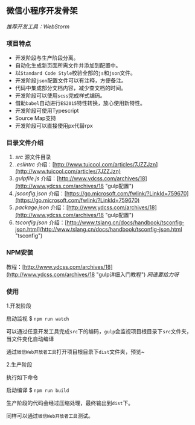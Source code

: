 ## 微信小程序开发骨架 ##

*推荐开发工具：WebStorm*

### 项目特点 ###

- 开发阶段与生产阶段分离。
- 自动化生成新页面所需文件并添加到配置中。
- 以`Standard Code Style`校验全部的`js`和`json`文件。
- 开发阶段`json`配置文件可以有注释，方便备注。
- 代码中集成部分文档内容，减少查文档的时间。
- 开发阶段可以使用`scss`完成样式编码。
- 借助`babel`自动进行`ES2015`特性转换，放心使用新特性。
- 开发阶段可使用Typescript
- Source Map支持
- 开发阶段可以直接使用px代替rpx


### 目录文件介绍 ###
1. *src* 源文件目录
2. *.eslintrc*
	介绍：[http://www.tuicool.com/articles/7JZZJzn](http://www.tuicool.com/articles/7JZZJzn)
3. *gulpfile.js*
	介绍：[http://www.ydcss.com/archives/18](http://www.ydcss.com/archives/18 "gulp配置")
4. *jsconfig.json*
	介绍：[https://go.microsoft.com/fwlink/?LinkId=759670](https://go.microsoft.com/fwlink/?LinkId=759670)
5. *package.json*
	介绍：[http://www.ydcss.com/archives/18](http://www.ydcss.com/archives/18 "gulp配置")
6. *tsconfig.json*
	介绍：[http://www.tslang.cn/docs/handbook/tsconfig-json.html](http://www.tslang.cn/docs/handbook/tsconfig-json.html "tsconfig")


### NPM安装 ###
教程：[http://www.ydcss.com/archives/18](http://www.ydcss.com/archives/18 "gulp详细入门教程")
*网速要给力呀*


### 使用 ###

1.开发阶段

启动监视
$ `npm run watch`

可以通过任意开发工具完成`src`下的编码，`gulp`会监视项目根目录下`src`文件夹，当文件变化自动编译

通过`微信Web开放者工具`打开项目根目录下`dist`文件夹，预览~


2.生产阶段

执行如下命令

启动编译
$ `npm run build`

生产阶段的代码会经过压缩处理，最终输出到`dist`下。

同样可以通过`微信Web开放者工具`测试。